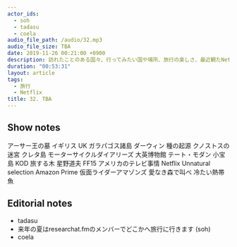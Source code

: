 ```yaml
---
actor_ids:
  - soh
  - tadasu
  - coela
audio_file_path: /audio/32.mp3
audio_file_size: TBA
date: 2019-11-26 00:21:00 +0900
description: 訪れたことのある国々、行ってみたい国や場所、旅行の楽しさ、最近観たNetflix番組について話しました。
duration: "00:53:31"
layout: article
tags: 
  - 旅行
  - Netflix
title: 32. TBA
---
```


## Show notes
アーサー王の墓
イギリス UK
ガラパゴス諸島
ダーウィン 種の起源
クノストスの迷宮
クレタ島
モーターサイクルダイアリーズ
大英博物館
テート・モダン
小宝島
KOD
旅する木
星野道夫
FF15
アメリカのテレビ事情
Netflix Unnatural selection
Amazon Prime 仮面ライダーアマゾンズ
愛なき森で叫べ
冷たい熱帯魚


## Editorial notes
- tadasu
- 来年の夏はresearchat.fmのメンバーでどこかへ旅行に行きます (soh)
- coela
